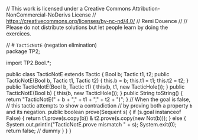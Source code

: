 
// This work is licensed under a Creative Commons Attribution-NonCommercial-NoDerivs License
// https://creativecommons.org/licenses/by-nc-nd/4.0/
// Remi Douence
//
// Please do not distribute solutions but let people learn by doing the exercices.

// # `TacticNotE` (negation elimination)  
package TP2;

import TP2.Bool.*;

public class TacticNotE extends Tactic {
	Bool b;
	Tactic t1, t2;
	public TacticNotE(Bool b, Tactic t1, Tactic t2) {
		this.b = b;
		this.t1 = t1;
		this.t2 = t2;
	}
	public TacticNotE(Bool b, Tactic t1) {
		this(b, t1, new TacticHole());
	}
	public TacticNotE(Bool b) {
		this(b, new TacticHole());
	}
	public String toString() {
		return "TacticNotE(" + b + "," + t1 + "," + t2 + ")";
	}
	// When the goal is false, 
	// this tactic attempts to show a contradiction 
	// by proving both a property `b` and its negation. 
	public boolean prove(Sequent s) {
		if (s.goal instanceof False) {
			return   t1.prove(s.copy(b)) 
				   & t2.prove(s.copy(new Not(b)));
		} else {
			System.out.println("TacticNotE.prove mismatch " + s);
			System.exit(0);
			return false; // dummy
		}
	}
}

